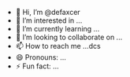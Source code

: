 - 👋 Hi, I’m @defaxcer
- 👀 I’m interested in ...
- 🌱 I’m currently learning ...
- 💞️ I’m looking to collaborate on ...
- 📫 How to reach me ...dcs
- 😄 Pronouns: ...
- ⚡ Fun fact: ...

<!---
defaxcer/defaxcer is a ✨ special ✨ repository 24545
because its `README.md` (this file) appears on your GitHub profile.
You can click the Preview link to take a look at your changes.jgf
--->
